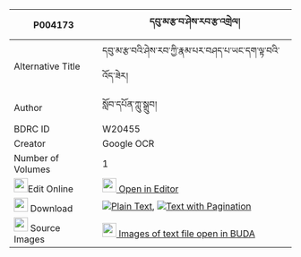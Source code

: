 |P004173|དབུ་མ་རྩ་བ་ཤེས་རབ་རྩ་འགྲེལ། 
| --- | --- 
|Alternative Title |དབུ་མ་རྩ་བའི་ཤེས་རབ་ཀྱི་རྣམ་པར་བཤད་པ་ཡང་དག་ལྟ་བའི་འོད་ཟེར།
|Author| སློབ་དཔོན་ཀླུ་སྒྲུབ།
|BDRC ID | W20455
|Creator | Google OCR
|Number of Volumes| 1
|<img width="25" src="https://img.icons8.com/color/25/000000/edit-property.png">Edit Online| [<img width="25" src="https://avatars.githubusercontent.com/u/45091458?s=200&v=4"> Open in Editor](http://editor.openpecha.org/P004173)
|<img width="25" src="https://img.icons8.com/fluent/48/000000/download-2.png"/>  Download | [![](https://img.icons8.com/color/20/000000/txt.png)Plain Text](https://github.com/Openpecha/P004173/releases/download/v1/uma_tsawa_sherab_tsadrel_plain_P004173.zip), [![](https://img.icons8.com/color/20/000000/txt.png)Text with Pagination](https://github.com/Openpecha/P004173/releases/download/v1/uma_tsawa_sherab_tsadrel_pages_P004173.zip)
|<img width="25" src="https://img.icons8.com/plasticine/100/000000/pictures-folder.png"/>  Source Images | [<img width="25" src="https://library.bdrc.io/icons/BUDA-small.svg"> Images of text file open in BUDA](https://library.bdrc.io/show/bdr:W20455)
